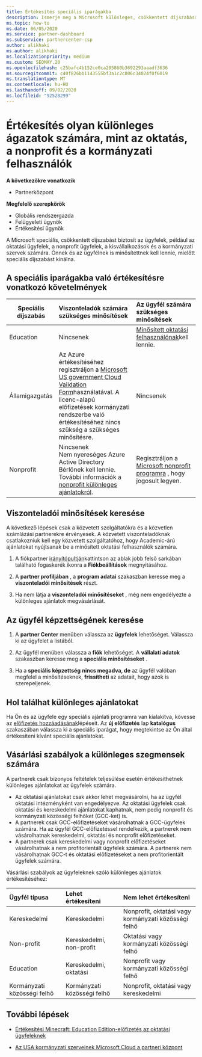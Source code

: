 ```yaml
---
title: Értékesítés speciális iparágakba
description: Ismerje meg a Microsoft különleges, csökkentett díjszabását bizonyos vevőcsoportok esetében, beleértve az oktatási ügyfeleket, a nonprofit ügyfeleket és a kormányzati felhasználókat.
ms.topic: how-to
ms.date: 06/05/2020
ms.service: partner-dashboard
ms.subservice: partnercenter-csp
author: alikhaki
ms.author: alikhaki
ms.localizationpriority: medium
ms.custom: SEOMAY.20
ms.openlocfilehash: c25bafc4b152ce0ca205860b3692293aaadf3636
ms.sourcegitcommit: c40f826bb1143555bf3a1c2c806c34024f0f6019
ms.translationtype: MT
ms.contentlocale: hu-HU
ms.lasthandoff: 09/02/2020
ms.locfileid: "92528299"
---
```

# <a name="sell-to-specialized-industries-like-education-non-profit-and-government-users"></a>Értékesítés olyan különleges ágazatok számára, mint az oktatás, a nonprofit és a kormányzati felhasználók

**A következőkre vonatkozik**

- Partnerközpont

**Megfelelő szerepkörök**

- Globális rendszergazda
- Felügyeleti ügynök
- Értékesítési ügynök

A Microsoft speciális, csökkentett díjszabást biztosít az ügyfelek, például az oktatási ügyfelek, a nonprofit ügyfelek, a kisvállalkozások és a kormányzati szervek számára. Önnek és az ügyfélnek is minősítettnek kell lennie, mielőtt speciális díjszabást kínálna. 

## <a name="requirements-to-sell-to-specialized-industries"></a>A speciális iparágakba való értékesítésre vonatkozó követelmények

|**Speciális díjszabás**   |**Viszonteladók számára szükséges minősítések**   |**Az ügyfél számára szükséges minősítések**   |
|----------------------------|:---------------------------------|:------------------------------------------|
|Education   |Nincsenek   | [Minősített oktatási felhasználónak](https://www.microsoftvolumelicensing.com/DocumentSearch.aspx?Mode=3&DocumentTypeId=7)kell lennie.   |
|Államigazgatás   |Az Azure értékesítéséhez regisztráljon a [Microsoft US government Cloud Validation Form](https://azuregov.microsoft.com/csp)használatával. A licenc-alapú előfizetések kormányzati rendszerbe való értékesítéséhez nincs szükség a szükséges minősítésre.|   Nincsenek|
|Nonprofit  |Nincsenek<br/> Nem nyereséges Azure Active Directory Bérlőnek kell lennie.<br/> További információk a [nonprofit különleges ajánlatokról](https://assetsprod.microsoft.com/mpn/nonprofit-skus-in-csp-faq.pdf).   |Regisztráljon a [Microsoft nonprofit programra](https://nonprofit.microsoft.com/#/register) , hogy jogosult legyen.   |

## <a name="check-your-reseller-qualifications"></a>Viszonteladói minősítések keresése

A következő lépések csak a közvetett szolgáltatókra és a közvetlen számlázási partnerekre érvényesek. A közvetett viszonteladóknak csatlakozniuk kell egy közvetett szolgáltatóhoz, hogy Academic-árú ajánlatokat nyújtsanak be a minősített oktatási felhasználók számára.

1. A fiókpartner [irányítópultján](https://partner.microsoft.com/dashboard)kattintson az ablak jobb felső sarkában található fogaskerék ikonra a **Fiókbeállítások** megnyitásához.

2. A **partner profiljában** , a **program adatai** szakaszban keresse meg a **viszonteladói minősítések** részt.

3. Ha nem látja a **viszonteladói minősítéseket** , még nem engedélyezte a különleges ajánlatok megvásárlását.

## <a name="check-the-customer-qualifications"></a>Az ügyfél képzettségének keresése

1. A **partner Center** menüben válassza az **ügyfelek** lehetőséget. Válassza ki az ügyfelet a listából.

2. Az ügyfél menüben válassza a **fiók** lehetőséget. A **vállalati adatok** szakaszban keresse meg a **speciális minősítéseket** .

3. Ha a **speciális képzettség** **nincs megadva, de** az ügyfél valóban megfelel a minősítéseknek, **frissítheti** az adatait, hogy azok is szerepeljenek.

## <a name="where-to-find-special-offers"></a>Hol találhat különleges ajánlatokat

Ha Ön és az ügyfele egy speciális ajánlati programra van kialakítva, kövesse az [előfizetés hozzáadásának](create-a-new-subscription.md)lépéseit. Az **új előfizetés** lap **katalógus** szakaszában válassza ki a speciális iparágat, hogy megtekintse az Ön által értékesíteni kívánt speciális ajánlatokat.

## <a name="purchase-rules-for-special-segments"></a>Vásárlási szabályok a különleges szegmensek számára

A partnerek csak bizonyos feltételek teljesülése esetén értékesíthetnek különleges ajánlatokat az ügyfelek számára. 

- Az oktatási ajánlatokat csak akkor lehet megvásárolni, ha az ügyfél oktatási intézményként van engedélyezve. Az oktatási ügyfelek csak oktatási és kereskedelmi ajánlatokat kaphatnak, nem pedig nonprofit és kormányzati közösségi felhőket (GCC-ket) is.
- A partnerek csak GCC-előfizetéseket vásárolhatnak a GCC-ügyfelek számára. Ha az ügyfél GCC-előfizetéssel rendelkezik, a partnerek nem vásárolhatnak kereskedelmi, oktatási és nonprofit előfizetéseket. 
- A partnerek csak kereskedelmi vagy nonprofit előfizetéseket vásárolhatnak a nem profitorientált ügyfelek számára. A partnerek nem vásárolhatnak GCC-t és oktatási előfizetéseket a nem profitorientált ügyfelek számára.

Vásárlási szabályok az ügyfeleknek szóló különleges ajánlatok értékesítéséhez:

|**Ügyfél típusa**   |**Lehet értékesíteni**   |**Nem lehet értékesíteni**   |
|:----------------------------|:---------------------------------|:------------------------------------------|
| Kereskedelmi |Kereskedelmi | Nonprofit, oktatási vagy kormányzati közösségi felhő |
| Non-profit |Kereskedelmi, non-profit | Oktatási vagy kormányzati közösségi felhő |
| Education |Kereskedelmi, oktatási | Nonprofit vagy kormányzati közösségi felhő |
| Kormányzati közösségi felhő |Kormányzati közösségi felhő | Nonprofit, oktatási vagy kereskedelmi |

## <a name="next-steps"></a>További lépések

- [Értékesítési Minecraft: Education Edition-előfizetés az oktatási ügyfeleknek](minecraft-subscriptions.md)

- [Az USA kormányzati szerveinek Microsoft Cloud a partneri központ](partner-center-for-microsoft-us-govt-cloud.md)
